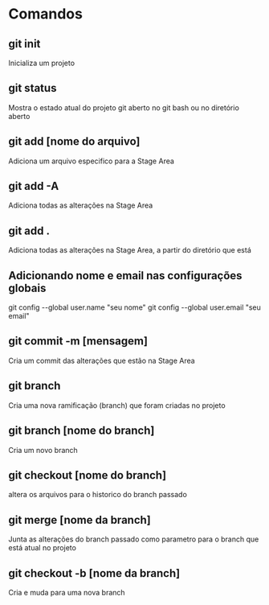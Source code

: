 # Comandos

## git init

Inicializa um projeto

## git status

Mostra o estado atual do projeto git aberto no git bash ou no diretório aberto

## git add [nome do arquivo]

Adiciona um arquivo especifico para a Stage Area

## git add -A

Adiciona todas as alterações na Stage Area

## git add .

Adiciona todas as alterações na Stage Area, a partir do diretório que está

## Adicionando nome e email nas configurações globais

git config --global user.name "seu nome"
git config --global user.email "seu email"

## git commit -m [mensagem]

Cria um commit das alterações que estão na Stage Area

## git branch

Cria uma nova ramificação (branch) que foram criadas no projeto

## git branch [nome do branch]

Cria um novo branch

## git checkout [nome do branch]

altera os arquivos para o historico do branch passado

## git merge [nome da branch]

Junta as alterações do branch passado como parametro para o branch que está atual no projeto

## git checkout -b [nome da branch]

Cria e muda para uma nova branch

